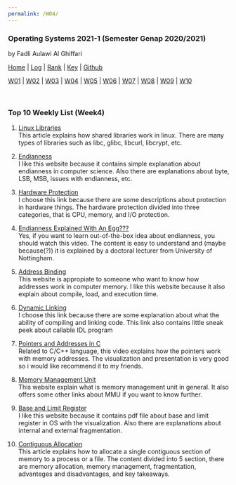 ```yaml
---
permalink: /W04/
---
```


### **Operating Systems 2021-1 (Semester Genap 2020/2021)**

by Fadli Aulawi Al Ghiffari

[Home](https://fadlia68.github.io/os211/ "Home Page") | [Log](https://fadlia68.github.io/os211/TXT/mylog.txt) | [Rank](https://fadlia68.github.io/os211/TXT/myrank.txt) | [Key](https://fadlia68.github.io/os211/TXT/mypubkey.txt) | [Github](https://github.com/fadlia68/os211/)

[W01](https://fadlia68.github.io/os211/W01/) | [W02](https://fadlia68.github.io/os211/W02/) | [W03](https://fadlia68.github.io/os211/W03/) | [W04](https://fadlia68.github.io/os211/W04/) | [W05](https://fadlia68.github.io/os211/W05/) | [W06](https://fadlia68.github.io/os211/W06/) | [W07](https://fadlia68.github.io/os211/W07/) | [W08](https://fadlia68.github.io/os211/W08/) | [W09](https://fadlia68.github.io/os211/W09/) | [W10](https://fadlia68.github.io/os211/W10/)

<br>

### Top 10 Weekly List (Week4)

1. [Linux Libraries][1]<br>
This article explains how shared libraries work in linux. There are many types of libraries such as libc, glibc, libcurl, libcrypt, etc.

2. [Endianness][2]<br>
I like this website because it contains simple explanation about endianness in computer science. Also there are explanations about byte, LSB, MSB, issues with endianness, etc. 

3. [Hardware Protection][3]<br>
I choose this link because there are some descriptions about protection in hardware things. The hardware protection divided into three categories, that is CPU, memory, and I/O protection.

4. [Endianness Explained With An Egg???][4]<br>
Yes, if you want to learn out-of-the-box idea about endianness, you should watch this video. The content is easy to understand and (maybe because(?)) it is explained by a doctoral lecturer from University of Nottingham.

5. [Address Binding][5]<br>
This website is appropiate to someone who want to know how addresses work in computer memory. I like this website because it also explain about compile, load, and execution time.

6. [Dynamic Linking][6]<br>
I choose this link because there are some explanation about what the ability of compiling and linking code. This link also contains little sneak peek about callable IDL program

7. [Pointers and Addresses in C][7]<br>
Related to C/C++ language, this video explains how the pointers work with memory addresses. The visualization and presentation is very good so i would like recommend it to my friends.

8. [Memory Management Unit][8]<br>
This website explain what is memory management unit in general. It also offers some other links about MMU if you want to know further.
 
9. [Base and Limit Register][9]<br>
I like this website because it contains pdf file about base and limit register in OS with the visualization. Also there are explanations about internal and external fragmentation.

10. [Contiguous Allocation][10]<br>
This article explains how to allocate a single contiguous section of memory to a process or a file. The content divided into 5 section, there are memory allocation, memory management, fragmentation, advanteges and disadvantages, and key takeaways.

[1]: https://www.tecmint.com/understanding-shared-libraries-in-linux/
[2]: https://www.freecodecamp.org/news/what-is-endianness-big-endian-vs-little-endian/
[3]: https://www.includehelp.com/operating-systems/hardware-protection.aspx
[4]: https://www.youtube.com/watch?v=NcaiHcBvDR4
[5]: https://www.techwalla.com/articles/what-is-address-binding
[6]: https://www.l3harrisgeospatial.com/docs/dynamiclinking.html
[7]: https://www.youtube.com/watch?v=sjQb7TGTO9U
[8]: https://whatis.techtarget.com/definition/memory-management-unit-MMU
[9]: https://silo.tips/download/what-is-the-base-register-and-what-is-the-limit-register
[10]: https://binaryterms.com/contiguous-memory-allocation-in-operating-system.html

